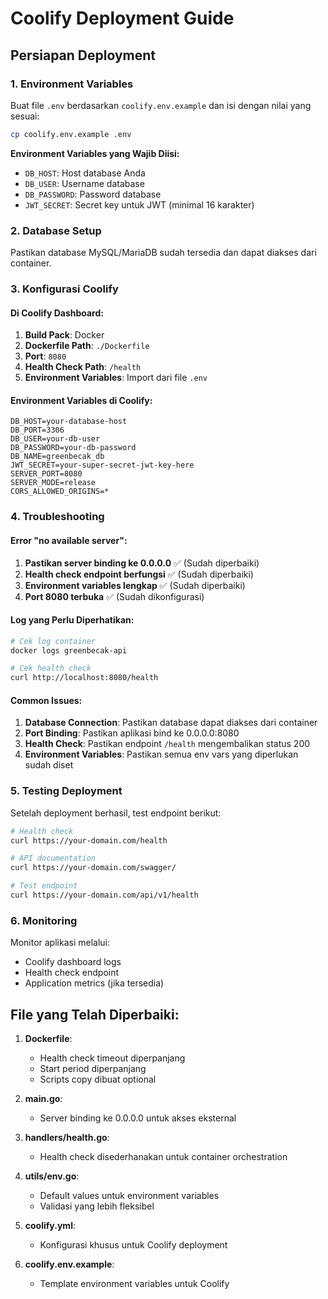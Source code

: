 # Coolify Deployment Guide

## Persiapan Deployment

### 1. Environment Variables
Buat file `.env` berdasarkan `coolify.env.example` dan isi dengan nilai yang sesuai:

```bash
cp coolify.env.example .env
```

**Environment Variables yang Wajib Diisi:**
- `DB_HOST`: Host database Anda
- `DB_USER`: Username database
- `DB_PASSWORD`: Password database
- `JWT_SECRET`: Secret key untuk JWT (minimal 16 karakter)

### 2. Database Setup
Pastikan database MySQL/MariaDB sudah tersedia dan dapat diakses dari container.

### 3. Konfigurasi Coolify

#### Di Coolify Dashboard:
1. **Build Pack**: Docker
2. **Dockerfile Path**: `./Dockerfile`
3. **Port**: `8080`
4. **Health Check Path**: `/health`
5. **Environment Variables**: Import dari file `.env`

#### Environment Variables di Coolify:
```
DB_HOST=your-database-host
DB_PORT=3306
DB_USER=your-db-user
DB_PASSWORD=your-db-password
DB_NAME=greenbecak_db
JWT_SECRET=your-super-secret-jwt-key-here
SERVER_PORT=8080
SERVER_MODE=release
CORS_ALLOWED_ORIGINS=*
```

### 4. Troubleshooting

#### Error "no available server":
1. **Pastikan server binding ke 0.0.0.0** ✅ (Sudah diperbaiki)
2. **Health check endpoint berfungsi** ✅ (Sudah diperbaiki)
3. **Environment variables lengkap** ✅ (Sudah diperbaiki)
4. **Port 8080 terbuka** ✅ (Sudah dikonfigurasi)

#### Log yang Perlu Diperhatikan:
```bash
# Cek log container
docker logs greenbecak-api

# Cek health check
curl http://localhost:8080/health
```

#### Common Issues:
1. **Database Connection**: Pastikan database dapat diakses dari container
2. **Port Binding**: Pastikan aplikasi bind ke 0.0.0.0:8080
3. **Health Check**: Pastikan endpoint `/health` mengembalikan status 200
4. **Environment Variables**: Pastikan semua env vars yang diperlukan sudah diset

### 5. Testing Deployment

Setelah deployment berhasil, test endpoint berikut:

```bash
# Health check
curl https://your-domain.com/health

# API documentation
curl https://your-domain.com/swagger/

# Test endpoint
curl https://your-domain.com/api/v1/health
```

### 6. Monitoring

Monitor aplikasi melalui:
- Coolify dashboard logs
- Health check endpoint
- Application metrics (jika tersedia)

## File yang Telah Diperbaiki:

1. **Dockerfile**: 
   - Health check timeout diperpanjang
   - Start period diperpanjang
   - Scripts copy dibuat optional

2. **main.go**:
   - Server binding ke 0.0.0.0 untuk akses eksternal

3. **handlers/health.go**:
   - Health check disederhanakan untuk container orchestration

4. **utils/env.go**:
   - Default values untuk environment variables
   - Validasi yang lebih fleksibel

5. **coolify.yml**:
   - Konfigurasi khusus untuk Coolify deployment

6. **coolify.env.example**:
   - Template environment variables untuk Coolify
